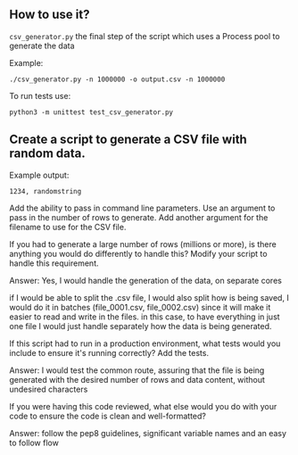 ## How to use it?

`csv_generator.py` the final step of the script which uses a Process pool to generate the data 

Example:

`./csv_generator.py -n 1000000 -o output.csv -n 1000000`

To run tests use:

`python3 -m unittest test_csv_generator.py`

## Create a script to generate a CSV file with random data.

Example output:
```
1234, randomstring
```

Add the ability to pass in command line parameters. Use an argument to pass 
in the number of rows to generate. 
Add another argument for the filename to use for the CSV file.

If you had to generate a large number of rows (millions or more), is there 
anything you would do differently to handle this?
Modify your script to handle this requirement.

Answer: Yes, I would handle the generation of the data, on separate cores

if I would be able to split the .csv file, I would also split how is being saved, I would do it in batches (file_0001.csv, file_0002.csv) since it will make it easier to read and write in the files. in this case, to have everything in just one file I would just handle separately how the data is being generated.

If this script had to run in a production environment, what tests would you 
include to ensure it's running correctly? Add the tests.

Answer: I would test the common route, assuring that the file is being generated with the desired number of rows and data content, without undesired characters

If you were having this code reviewed, what else would you do with your code 
to ensure the code is clean and well-formatted?

Answer: follow the pep8 guidelines, significant variable names and an easy to follow flow
